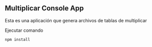## Multiplicar Console App

Esta es una aplicación que genera archivos de tablas de multiplicar

Ejecutar comando

```
npm install
```